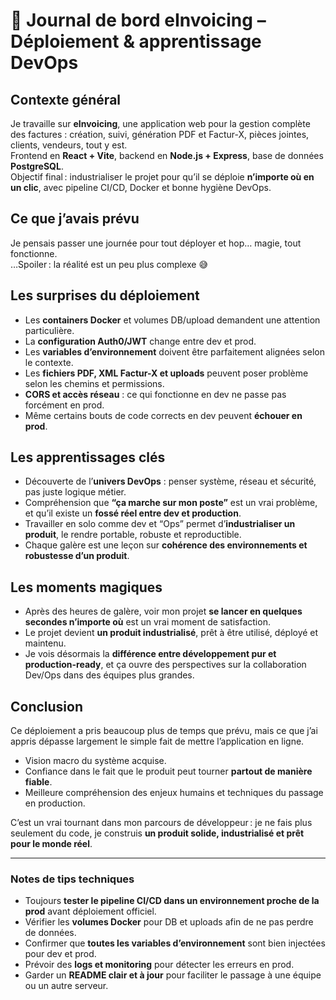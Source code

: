 # 📝 Journal de bord eInvoicing – Déploiement & apprentissage DevOps

## Contexte général
Je travaille sur **eInvoicing**, une application web pour la gestion complète des factures : création, suivi, génération PDF et Factur-X, pièces jointes, clients, vendeurs, tout y est.  
Frontend en **React + Vite**, backend en **Node.js + Express**, base de données **PostgreSQL**.  
Objectif final : industrialiser le projet pour qu’il se déploie **n’importe où en un clic**, avec pipeline CI/CD, Docker et bonne hygiène DevOps.

## Ce que j’avais prévu
Je pensais passer une journée pour tout déployer et hop… magie, tout fonctionne.  
…Spoiler : la réalité est un peu plus complexe 😅

## Les surprises du déploiement
- Les **containers Docker** et volumes DB/upload demandent une attention particulière.  
- La **configuration Auth0/JWT** change entre dev et prod.  
- Les **variables d’environnement** doivent être parfaitement alignées selon le contexte.  
- Les **fichiers PDF, XML Factur-X et uploads** peuvent poser problème selon les chemins et permissions.  
- **CORS et accès réseau** : ce qui fonctionne en dev ne passe pas forcément en prod.  
- Même certains bouts de code corrects en dev peuvent **échouer en prod**.  

## Les apprentissages clés
- Découverte de l’**univers DevOps** : penser système, réseau et sécurité, pas juste logique métier.  
- Compréhension que **“ça marche sur mon poste”** est un vrai problème, et qu’il existe un **fossé réel entre dev et production**.  
- Travailler en solo comme dev et “Ops” permet d’**industrialiser un produit**, le rendre portable, robuste et reproductible.  
- Chaque galère est une leçon sur **cohérence des environnements et robustesse d’un produit**.

## Les moments magiques
- Après des heures de galère, voir mon projet **se lancer en quelques secondes n’importe où** est un vrai moment de satisfaction.  
- Le projet devient **un produit industrialisé**, prêt à être utilisé, déployé et maintenu.  
- Je vois désormais la **différence entre développement pur et production-ready**, et ça ouvre des perspectives sur la collaboration Dev/Ops dans des équipes plus grandes.

## Conclusion
Ce déploiement a pris beaucoup plus de temps que prévu, mais ce que j’ai appris dépasse largement le simple fait de mettre l’application en ligne.  
- Vision macro du système acquise.  
- Confiance dans le fait que le produit peut tourner **partout de manière fiable**.  
- Meilleure compréhension des enjeux humains et techniques du passage en production.  

C’est un vrai tournant dans mon parcours de développeur : je ne fais plus seulement du code, je construis **un produit solide, industrialisé et prêt pour le monde réel**.

---

### Notes de tips techniques
- Toujours **tester le pipeline CI/CD dans un environnement proche de la prod** avant déploiement officiel.  
- Vérifier les **volumes Docker** pour DB et uploads afin de ne pas perdre de données.  
- Confirmer que **toutes les variables d’environnement** sont bien injectées pour dev et prod.  
- Prévoir des **logs et monitoring** pour détecter les erreurs en prod.  
- Garder un **README clair et à jour** pour faciliter le passage à une équipe ou un autre serveur.  

